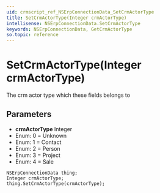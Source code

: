 ```yaml
---
uid: crmscript_ref_NSErpConnectionData_SetCrmActorType
title: SetCrmActorType(Integer crmActorType)
intellisense: NSErpConnectionData.SetCrmActorType
keywords: NSErpConnectionData, GetCrmActorType
so.topic: reference
---
```


# SetCrmActorType(Integer crmActorType)

The crm actor type which these fields belongs to

## Parameters

* **crmActorType** Integer
* Enum: 0 = Unknown
* Enum: 1 = Contact
* Enum: 2 = Person
* Enum: 3 = Project
* Enum: 4 = Sale

```crmscript
NSErpConnectionData thing;
Integer crmActorType;
thing.SetCrmActorType(crmActorType);
```


